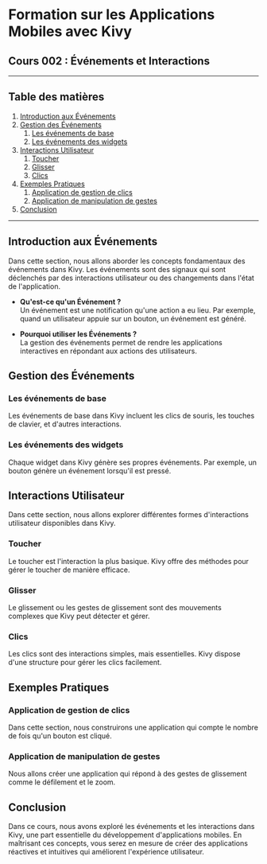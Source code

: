 # Formation sur les Applications Mobiles avec Kivy  
## Cours 002 : Événements et Interactions  

---  

## Table des matières  
1. [Introduction aux Événements](#introduction-aux-événements)  
2. [Gestion des Événements](#gestion-des-événements)  
   1. [Les événements de base](#les-événements-de-base)  
   2. [Les événements des widgets](#les-événements-des-widgets)  
3. [Interactions Utilisateur](#interactions-utilisateur)  
   1. [Toucher](#toucher)  
   2. [Glisser](#glisser)  
   3. [Clics](#clics)  
4. [Exemples Pratiques](#exemples-pratiques)  
   1. [Application de gestion de clics](#application-de-gestion-de-clics)  
   2. [Application de manipulation de gestes](#application-de-manipulation-de-gestes)  
5. [Conclusion](#conclusion)  

---  

## Introduction aux Événements  
Dans cette section, nous allons aborder les concepts fondamentaux des événements dans Kivy. Les événements sont des signaux qui sont déclenchés par des interactions utilisateur ou des changements dans l'état de l'application.  

- **Qu'est-ce qu'un Événement ?**  
  Un événement est une notification qu'une action a eu lieu. Par exemple, quand un utilisateur appuie sur un bouton, un événement est généré.  

- **Pourquoi utiliser les Événements ?**  
  La gestion des événements permet de rendre les applications interactives en répondant aux actions des utilisateurs.  

## Gestion des Événements  

### Les événements de base  
Les événements de base dans Kivy incluent les clics de souris, les touches de clavier, et d'autres interactions.  

### Les événements des widgets  
Chaque widget dans Kivy génère ses propres événements. Par exemple, un bouton génère un événement lorsqu'il est pressé.  

## Interactions Utilisateur  
Dans cette section, nous allons explorer différentes formes d'interactions utilisateur disponibles dans Kivy.  

### Toucher  
Le toucher est l'interaction la plus basique. Kivy offre des méthodes pour gérer le toucher de manière efficace.  

### Glisser  
Le glissement ou les gestes de glissement sont des mouvements complexes que Kivy peut détecter et gérer.  

### Clics  
Les clics sont des interactions simples, mais essentielles. Kivy dispose d'une structure pour gérer les clics facilement.  

## Exemples Pratiques  
### Application de gestion de clics  
Dans cette section, nous construirons une application qui compte le nombre de fois qu'un bouton est cliqué.  

### Application de manipulation de gestes  
Nous allons créer une application qui répond à des gestes de glissement comme le défilement et le zoom.  

## Conclusion  
Dans ce cours, nous avons exploré les événements et les interactions dans Kivy, une part essentielle du développement d'applications mobiles. En maîtrisant ces concepts, vous serez en mesure de créer des applications réactives et intuitives qui améliorent l'expérience utilisateur.